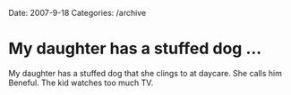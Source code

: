Date: 2007-9-18
Categories: /archive

# My daughter has a stuffed dog …

My daughter has a stuffed dog that she clings to at daycare. She calls him Beneful. The kid watches too much TV.
